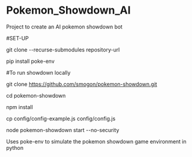 # Pokemon_Showdown_AI
Project to create an AI pokemon showdown bot

#SET-UP

git clone --recurse-submodules repository-url

pip install poke-env

#To run showdown locally

git clone https://github.com/smogon/pokemon-showdown.git

cd pokemon-showdown

npm install

cp config/config-example.js config/config.js

node pokemon-showdown start --no-security

Uses poke-env to simulate the pokemon showdown game environment in python

